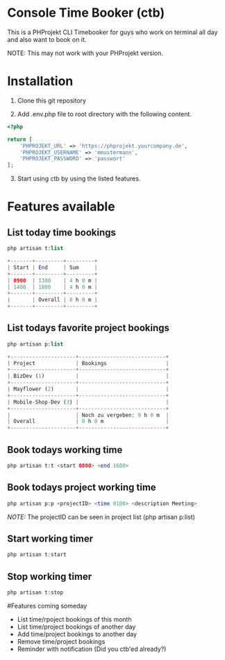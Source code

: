 Console Time Booker (ctb)
===

This is a PHProjekt CLI Timebooker for guys who work on terminal all day and also want to book on it.

NOTE: This may not work with your PHProjekt version.

# Installation

1. Clone this git repository

2. Add .env.php file to root directory with the following content.

```php
<?php

return [
	'PHPROJEKT_URL' => 'https://phprojekt.yourcompany.de',
	'PHPROJEKT_USERNAME' => 'mmustermann',
	'PHPROJEKT_PASSWORD' => 'passwort'
];
```

3. Start using ctb by using the listed features.

# Features available

## List today time bookings
```php
php artisan t:list
```

```php
+-------+---------+---------+
| Start | End     | Sum     |
+-------+---------+---------+
| 0900  | 1300    | 4 h 0 m |
| 1400  | 1800    | 4 h 0 m |
+-------+---------+---------+
|       | Overall | 8 h 0 m |
+-------+---------+---------+
```

## List todays favorite project bookings
```php
php artisan p:list
```

```php
+---------------------+----------------------------+
| Project             | Bookings                   |
+---------------------+----------------------------+
| BizDev (1)          |                            |
+---------------------+----------------------------+
| Mayflower (2)       |                            |
+---------------------+----------------------------+
| Mobile-Shop-Dev (3) |                            |
+---------------------+----------------------------+
|                     | Noch zu vergeben: 9 h 0 m  |
| Overall             | 0 h 0 m                    |
+---------------------+----------------------------+
```

## Book todays working time
```php
php artisan t:t <start 0800> <end 1600>
```

## Book todays project working time
```php
php artisan p:p <projectID> <time 0100> <description Meeting>
```

*NOTE:* The projectID can be seen in project list (php artisan p:list)

## Start working timer
```php
php artisan t:start
```

## Stop working timer
```php
php artisan t:stop
```

#Features coming someday

* List time/rpoject bookings of this month
* List time/project bookings of another day
* Add time/project bookings to another day
* Remove time/project bookings
* Reminder with notification (Did you ctb'ed already?)

